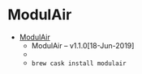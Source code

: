 # ModulAir
- [ModulAir](https://www.fullbucket.de/music/modulair.html)
  -  ModulAir – v1.1.0[18-Jun-2019]        
  - 
  - `brew cask install modulair`
